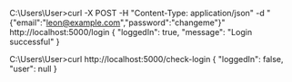 C:\Users\User>curl -X POST -H "Content-Type: application/json" -d "{\"email\":\"leon@example.com\",\"password\":\"changeme\"}" http://localhost:5000/login
{
  "loggedIn": true,
  "message": "Login successful"
}

C:\Users\User>curl http://localhost:5000/check-login
{
  "loggedIn": false,
  "user": null
}